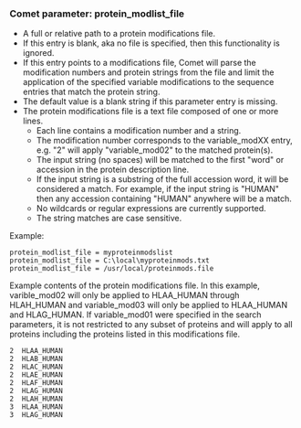 ### Comet parameter: protein_modlist_file

- A full or relative path to a protein modifications file.
- If this entry is blank, aka no file is specified, then this functionality is ignored.
- If this entry points to a modifications file, Comet will parse the modification numbers and protein
  strings from the file and limit the application of the specified variable modifications to the
  sequence entries that match the protein string.
- The default value is a blank string if this parameter entry is missing.
- The protein modifications file is a text file composed of one or more lines.
  - Each line contains a modification number and a string.
  - The modification number corresponds to the variable_modXX entry, e.g. "2" will apply "variable_mod02" to the matched protein(s).
  - The input string (no spaces) will be matched to the first "word" or accession in the protein description line.
  - If the input string is a substring of the full accession word, it will be considered a match.  For example, if
    the input string is "HUMAN" then any accession containing "HUMAN" anywhere will be a match.
  - No wildcards or regular expressions are currently supported.
  - The string matches are case sensitive.

Example:
```
protein_modlist_file = myproteinmodslist
protein_modlist_file = C:\local\myproteinmods.txt
protein_modlist_file = /usr/local/proteinmods.file
```

Example contents of the protein modifications file.  In this example, varible_mod02 will only be applied to HLAA_HUMAN
through HLAH_HUMAN and variable_mod03 will only be applied to HLAA_HUMAN and HLAG_HUMAN.  If variable_mod01 were specified
in the search parameters, it is not restricted to any subset of proteins and will apply to all proteins including the
proteins listed in this modifications file.
```
2  HLAA_HUMAN
2  HLAB_HUMAN
2  HLAC_HUMAN
2  HLAE_HUMAN
2  HLAF_HUMAN
2  HLAG_HUMAN
2  HLAH_HUMAN
3  HLAA_HUMAN
3  HLAG_HUMAN
```
